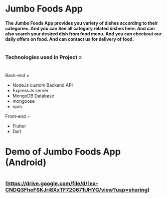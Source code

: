 # Jumbo Foods App
#### The Jumbo Foods App provides you variety of dishes according to their categories. And you can See all category related dishes here. And can also search your desired dish from food menu. And you can checkout our daily offers on food. And can contact us for delivery of food.
#
### Technologies used in Project =
# 
Back-end =
 - NodeJs custom Backend API
 - ExpressJs server 
 - MongoDB Database 
 - mongoose
 - npm

Front-end =
 - Flutter
 - Dart
# 
# 
# Demo of Jumbo Foods App (Android)
# 
### (https://drive.google.com/file/d/1ea-CNDQ3FheFSKJri8XxTF720671UHYG/view?usp=sharing)

